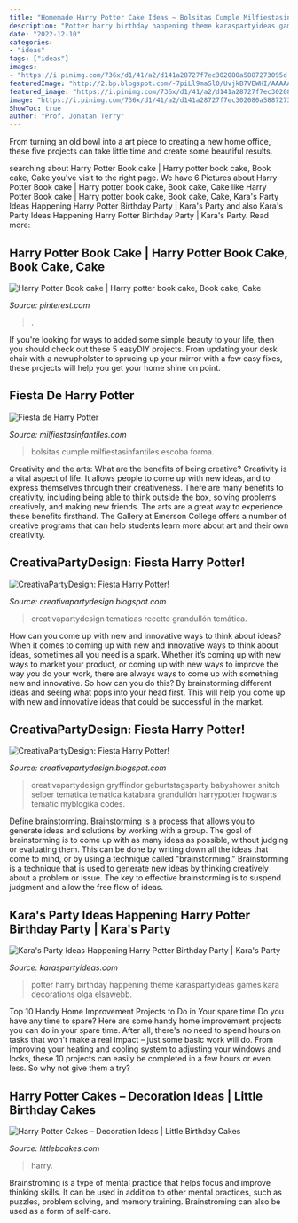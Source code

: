 ```yaml
---
title: "Homemade Harry Potter Cake Ideas ~ Bolsitas Cumple Milfiestasinfantiles Escoba Forma"
description: "Potter harry birthday happening theme karaspartyideas games kara decorations olga elsawebb"
date: "2022-12-10"
categories:
- "ideas"
tags: ["ideas"]
images:
- "https://i.pinimg.com/736x/d1/41/a2/d141a28727f7ec302080a5887273095d.jpg"
featuredImage: "http://2.bp.blogspot.com/-7piLl9maSl0/UvjkB7VEWHI/AAAAAAAAA6M/6VrjrMFiC7w/s1600/Harry_Potter_09.jpg"
featured_image: "https://i.pinimg.com/736x/d1/41/a2/d141a28727f7ec302080a5887273095d.jpg"
image: "https://i.pinimg.com/736x/d1/41/a2/d141a28727f7ec302080a5887273095d.jpg"
ShowToc: true
author: "Prof. Jonatan Terry"
---
```



From turning an old bowl into a art piece to creating a new home office, these five projects can take little time and create some beautiful results.

	

		
searching about Harry Potter Book cake | Harry potter book cake, Book cake, Cake you've visit to the right page. We have 6 Pictures about Harry Potter Book cake | Harry potter book cake, Book cake, Cake like Harry Potter Book cake | Harry potter book cake, Book cake, Cake, Kara&#039;s Party Ideas Happening Harry Potter Birthday Party | Kara&#039;s Party and also Kara&#039;s Party Ideas Happening Harry Potter Birthday Party | Kara&#039;s Party. Read more:
		
    
## Harry Potter Book Cake | Harry Potter Book Cake, Book Cake, Cake

<img loading=lazy src="https://i.pinimg.com/736x/d1/41/a2/d141a28727f7ec302080a5887273095d.jpg" onerror="this.onerror=null;this.src='https://tse1.mm.bing.net/th?id=OIP.9RgkpBP2gHW4HwsH2a5eRgHaJ3&amp;pid=15.1';" alt="Harry Potter Book cake | Harry potter book cake, Book cake, Cake">

_Source: pinterest.com_

>. 

	

If you're looking for ways to added some simple beauty to your life, then you should check out these 5 easyDIY projects. From updating your desk chair with a newupholster to sprucing up your mirror with a few easy fixes, these projects will help you get your home shine on point.

    
## Fiesta De Harry Potter

<img loading=lazy src="https://mm.milfiestasinfantiles.com/uploads/2012/05/fiesta-harry-potter-pop-bolsas.jpg" onerror="this.onerror=null;this.src='https://tse4.mm.bing.net/th?id=OIP.CaG-B7LtvuSSHWOQXjDDIwHaGC&amp;pid=15.1';" alt="Fiesta de Harry Potter">

_Source: milfiestasinfantiles.com_

>bolsitas cumple milfiestasinfantiles escoba forma. 

	

Creativity and the arts: What are the benefits of being creative?
Creativity is a vital aspect of life. It allows people to come up with new ideas, and to express themselves through their creativeness. There are many benefits to creativity, including being able to think outside the box, solving problems creatively, and making new friends. The arts are a great way to experience these benefits firsthand. The Gallery at Emerson College offers a number of creative programs that can help students learn more about art and their own creativity.

    
## CreativaPartyDesign: Fiesta Harry Potter!

<img loading=lazy src="http://2.bp.blogspot.com/-SHXOngzbLJ8/Uvjjpq-HK9I/AAAAAAAAA58/l7o5_bNv5fs/s1600/Harry_Potter_10.jpg" onerror="this.onerror=null;this.src='https://tse1.mm.bing.net/th?id=OIP.SMcp1J8ceAkfn43VIUf1mAHaJL&amp;pid=15.1';" alt="CreativaPartyDesign: Fiesta Harry Potter!">

_Source: creativapartydesign.blogspot.com_

>creativapartydesign tematicas recette grandullón temática. 

	

How can you come up with new and innovative ways to think about ideas?
When it comes to coming up with new and innovative ways to think about ideas, sometimes all you need is a spark. Whether it’s coming up with new ways to market your product, or coming up with new ways to improve the way you do your work, there are always ways to come up with something new and innovative. So how can you do this? By brainstorming different ideas and seeing what pops into your head first. This will help you come up with new and innovative ideas that could be successful in the market.

    
## CreativaPartyDesign: Fiesta Harry Potter!

<img loading=lazy src="http://2.bp.blogspot.com/-7piLl9maSl0/UvjkB7VEWHI/AAAAAAAAA6M/6VrjrMFiC7w/s1600/Harry_Potter_09.jpg" onerror="this.onerror=null;this.src='https://tse4.mm.bing.net/th?id=OIP.ge1cyebD8HQhi6yJwZQTfAHaLz&amp;pid=15.1';" alt="CreativaPartyDesign: Fiesta Harry Potter!">

_Source: creativapartydesign.blogspot.com_

>creativapartydesign gryffindor geburtstagsparty babyshower snitch selber tematica temática katabara grandullón harrypotter hogwarts tematic myblogika codes. 

	

Define brainstorming.
Brainstorming is a process that allows you to generate ideas and solutions by working with a group. The goal of brainstorming is to come up with as many ideas as possible, without judging or evaluating them. This can be done by writing down all the ideas that come to mind, or by using a technique called "brainstorming." Brainstorming is a technique that is used to generate new ideas by thinking creatively about a problem or issue. The key to effective brainstorming is to suspend judgment and allow the free flow of ideas.

    
## Kara&#039;s Party Ideas Happening Harry Potter Birthday Party | Kara&#039;s Party

<img loading=lazy src="https://karaspartyideas.com/wp-content/uploads/2017/08/Happening-Harry-Potter-Birthday-Party-via-Karas-Party-Ideas-KarasPartyIdeas.com32.jpg" onerror="this.onerror=null;this.src='https://tse3.mm.bing.net/th?id=OIP.69AbFGyZau_-tVXhINofpgHaKF&amp;pid=15.1';" alt="Kara&#039;s Party Ideas Happening Harry Potter Birthday Party | Kara&#039;s Party">

_Source: karaspartyideas.com_

>potter harry birthday happening theme karaspartyideas games kara decorations olga elsawebb. 

	

Top 10 Handy Home Improvement Projects to Do in Your spare time
Do you have any time to spare? Here are some handy home improvement projects you can do in your spare time. After all, there's no need to spend hours on tasks that won't make a real impact – just some basic work will do. From improving your heating and cooling system to adjusting your windows and locks, these 10 projects can easily be completed in a few hours or even less. So why not give them a try?

    
## Harry Potter Cakes – Decoration Ideas | Little Birthday Cakes

<img loading=lazy src="https://www.littlebcakes.com/wp-content/uploads/2013/08/Harry-Potter-Cake-Decorations.jpg" onerror="this.onerror=null;this.src='https://tse4.mm.bing.net/th?id=OIP.ENizkB2SrDLyQwCmGUMhngHaFi&amp;pid=15.1';" alt="Harry Potter Cakes – Decoration Ideas | Little Birthday Cakes">

_Source: littlebcakes.com_

>harry. 

	

Brainstroming is a type of mental practice that helps focus and improve thinking skills. It can be used in addition to other mental practices, such as puzzles, problem solving, and memory training. Brainstroming can also be used as a form of self-care.

